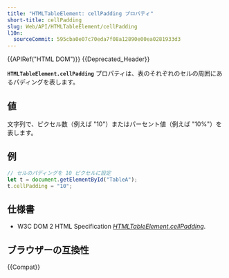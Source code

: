 ```yaml
---
title: "HTMLTableElement: cellPadding プロパティ"
short-title: cellPadding
slug: Web/API/HTMLTableElement/cellPadding
l10n:
  sourceCommit: 595cba0e07c70eda7f08a12890e00ea0281933d3
---
```


{{APIRef("HTML DOM")}} {{Deprecated_Header}}

**`HTMLTableElement.cellPadding`** プロパティは、表のそれぞれのセルの周囲にあるパディングを表します。

## 値

文字列で、ピクセル数（例えば "10"）またはパーセント値（例えば "10%"）を表します。

## 例

```js
// セルのパディングを 10 ピクセルに設定
let t = document.getElementById("TableA");
t.cellPadding = "10";
```

## 仕様書

- W3C DOM 2 HTML Specification [_HTMLTableElement.cellPadding_](https://www.w3.org/TR/DOM-Level-2-HTML/html.html#ID-59162158).

## ブラウザーの互換性

{{Compat}}

